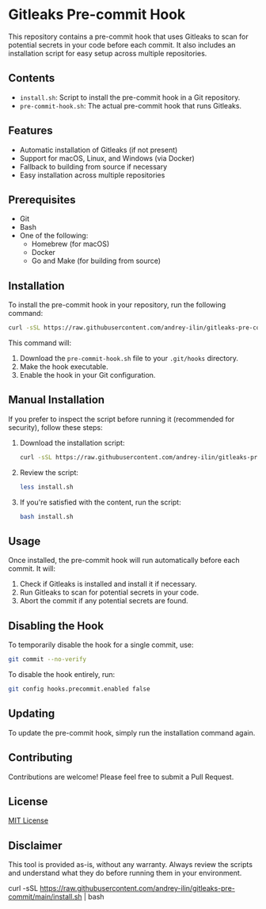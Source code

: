 # Gitleaks Pre-commit Hook

This repository contains a pre-commit hook that uses Gitleaks to scan for potential secrets in your code before each commit. It also includes an installation script for easy setup across multiple repositories.

## Contents

- `install.sh`: Script to install the pre-commit hook in a Git repository.
- `pre-commit-hook.sh`: The actual pre-commit hook that runs Gitleaks.

## Features

- Automatic installation of Gitleaks (if not present)
- Support for macOS, Linux, and Windows (via Docker)
- Fallback to building from source if necessary
- Easy installation across multiple repositories

## Prerequisites

- Git
- Bash
- One of the following:
  - Homebrew (for macOS)
  - Docker
  - Go and Make (for building from source)

## Installation

To install the pre-commit hook in your repository, run the following command:

```bash
curl -sSL https://raw.githubusercontent.com/andrey-ilin/gitleaks-pre-commit/main/install.sh | bash
```

This command will:
1. Download the `pre-commit-hook.sh` file to your `.git/hooks` directory.
2. Make the hook executable.
3. Enable the hook in your Git configuration.

## Manual Installation

If you prefer to inspect the script before running it (recommended for security), follow these steps:

1. Download the installation script:
   ```bash
   curl -sSL https://raw.githubusercontent.com/andrey-ilin/gitleaks-pre-commit/main/install.sh > install.sh
   ```

2. Review the script:
   ```bash
   less install.sh
   ```

3. If you're satisfied with the content, run the script:
   ```bash
   bash install.sh
   ```

## Usage

Once installed, the pre-commit hook will run automatically before each commit. It will:

1. Check if Gitleaks is installed and install it if necessary.
2. Run Gitleaks to scan for potential secrets in your code.
3. Abort the commit if any potential secrets are found.

## Disabling the Hook

To temporarily disable the hook for a single commit, use:

```bash
git commit --no-verify
```

To disable the hook entirely, run:

```bash
git config hooks.precommit.enabled false
```

## Updating

To update the pre-commit hook, simply run the installation command again.

## Contributing

Contributions are welcome! Please feel free to submit a Pull Request.

## License

[MIT License](LICENSE)

## Disclaimer

This tool is provided as-is, without any warranty. Always review the scripts and understand what they do before running them in your environment.

curl -sSL https://raw.githubusercontent.com/andrey-ilin/gitleaks-pre-commit/main/install.sh | bash